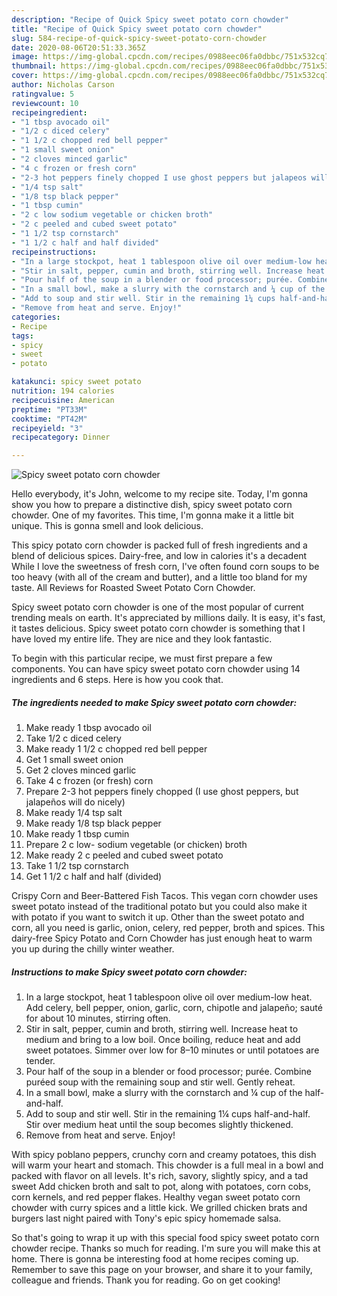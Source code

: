 ```yaml
---
description: "Recipe of Quick Spicy sweet potato corn chowder"
title: "Recipe of Quick Spicy sweet potato corn chowder"
slug: 584-recipe-of-quick-spicy-sweet-potato-corn-chowder
date: 2020-08-06T20:51:33.365Z
image: https://img-global.cpcdn.com/recipes/0988eec06fa0dbbc/751x532cq70/spicy-sweet-potato-corn-chowder-recipe-main-photo.jpg
thumbnail: https://img-global.cpcdn.com/recipes/0988eec06fa0dbbc/751x532cq70/spicy-sweet-potato-corn-chowder-recipe-main-photo.jpg
cover: https://img-global.cpcdn.com/recipes/0988eec06fa0dbbc/751x532cq70/spicy-sweet-potato-corn-chowder-recipe-main-photo.jpg
author: Nicholas Carson
ratingvalue: 5
reviewcount: 10
recipeingredient:
- "1 tbsp avocado oil"
- "1/2 c diced celery"
- "1 1/2 c chopped red bell pepper"
- "1 small sweet onion"
- "2 cloves minced garlic"
- "4 c frozen or fresh corn"
- "2-3 hot peppers finely chopped I use ghost peppers but jalapeos will do nicely"
- "1/4 tsp salt"
- "1/8 tsp black pepper"
- "1 tbsp cumin"
- "2 c low sodium vegetable or chicken broth"
- "2 c peeled and cubed sweet potato"
- "1 1/2 tsp cornstarch"
- "1 1/2 c half and half divided"
recipeinstructions:
- "In a large stockpot, heat 1 tablespoon olive oil over medium-low heat. Add celery, bell pepper, onion, garlic, corn, chipotle and jalapeño; sauté for about 10 minutes, stirring often."
- "Stir in salt, pepper, cumin and broth, stirring well. Increase heat to medium and bring to a low boil. Once boiling, reduce heat and add sweet potatoes. Simmer over low for 8–10 minutes or until potatoes are tender."
- "Pour half of the soup in a blender or food processor; purée. Combine puréed soup with the remaining soup and stir well. Gently reheat."
- "In a small bowl, make a slurry with the cornstarch and ¼ cup of the half-and-half."
- "Add to soup and stir well. Stir in the remaining 1¼ cups half-and-half. Stir over medium heat until the soup becomes slightly thickened."
- "Remove from heat and serve. Enjoy!"
categories:
- Recipe
tags:
- spicy
- sweet
- potato

katakunci: spicy sweet potato 
nutrition: 194 calories
recipecuisine: American
preptime: "PT33M"
cooktime: "PT42M"
recipeyield: "3"
recipecategory: Dinner

---
```



![Spicy sweet potato corn chowder](https://img-global.cpcdn.com/recipes/0988eec06fa0dbbc/751x532cq70/spicy-sweet-potato-corn-chowder-recipe-main-photo.jpg)

Hello everybody, it's John, welcome to my recipe site. Today, I'm gonna show you how to prepare a distinctive dish, spicy sweet potato corn chowder. One of my favorites. This time, I'm gonna make it a little bit unique. This is gonna smell and look delicious.

This spicy potato corn chowder is packed full of fresh ingredients and a blend of delicious spices. Dairy-free, and low in calories it&#39;s a decadent While I love the sweetness of fresh corn, I&#39;ve often found corn soups to be too heavy (with all of the cream and butter), and a little too bland for my taste. All Reviews for Roasted Sweet Potato Corn Chowder.

Spicy sweet potato corn chowder is one of the most popular of current trending meals on earth. It's appreciated by millions daily. It is easy, it's fast, it tastes delicious. Spicy sweet potato corn chowder is something that I have loved my entire life. They are nice and they look fantastic.


To begin with this particular recipe, we must first prepare a few components. You can have spicy sweet potato corn chowder using 14 ingredients and 6 steps. Here is how you cook that.

<!--inarticleads1-->

##### The ingredients needed to make Spicy sweet potato corn chowder:

1. Make ready 1 tbsp avocado oil
1. Take 1/2 c diced celery
1. Make ready 1 1/2 c chopped red bell pepper
1. Get 1 small sweet onion
1. Get 2 cloves minced garlic
1. Take 4 c frozen (or fresh) corn
1. Prepare 2-3 hot peppers finely chopped (I use ghost peppers, but jalapeños will do nicely)
1. Make ready 1/4 tsp salt
1. Make ready 1/8 tsp black pepper
1. Make ready 1 tbsp cumin
1. Prepare 2 c low- sodium vegetable (or chicken) broth
1. Make ready 2 c peeled and cubed sweet potato
1. Take 1 1/2 tsp cornstarch
1. Get 1 1/2 c half and half (divided)


Crispy Corn and Beer-Battered Fish Tacos. This vegan corn chowder uses sweet potato instead of the traditional potato but you could also make it with potato if you want to switch it up. Other than the sweet potato and corn, all you need is garlic, onion, celery, red pepper, broth and spices. This dairy-free Spicy Potato and Corn Chowder has just enough heat to warm you up during the chilly winter weather. 

<!--inarticleads2-->

##### Instructions to make Spicy sweet potato corn chowder:

1. In a large stockpot, heat 1 tablespoon olive oil over medium-low heat. Add celery, bell pepper, onion, garlic, corn, chipotle and jalapeño; sauté for about 10 minutes, stirring often.
1. Stir in salt, pepper, cumin and broth, stirring well. Increase heat to medium and bring to a low boil. Once boiling, reduce heat and add sweet potatoes. Simmer over low for 8–10 minutes or until potatoes are tender.
1. Pour half of the soup in a blender or food processor; purée. Combine puréed soup with the remaining soup and stir well. Gently reheat.
1. In a small bowl, make a slurry with the cornstarch and ¼ cup of the half-and-half.
1. Add to soup and stir well. Stir in the remaining 1¼ cups half-and-half. Stir over medium heat until the soup becomes slightly thickened.
1. Remove from heat and serve. Enjoy!


With spicy poblano peppers, crunchy corn and creamy potatoes, this dish will warm your heart and stomach. This chowder is a full meal in a bowl and packed with flavor on all levels. It&#39;s rich, savory, slightly spicy, and a tad sweet Add chicken broth and salt to pot, along with potatoes, corn cobs, corn kernels, and red pepper flakes. Healthy vegan sweet potato corn chowder with curry spices and a little kick. We grilled chicken brats and burgers last night paired with Tony&#39;s epic spicy homemade salsa. 

So that's going to wrap it up with this special food spicy sweet potato corn chowder recipe. Thanks so much for reading. I'm sure you will make this at home. There is gonna be interesting food at home recipes coming up. Remember to save this page on your browser, and share it to your family, colleague and friends. Thank you for reading. Go on get cooking!

